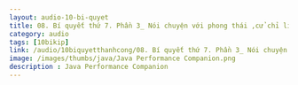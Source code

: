 ```yaml
---
layout: audio-10-bi-quyet
title: 08. Bí quyết thứ 7. Phần 3_ Nói chuyện với phong thái ,cử chỉ linh hoạt và thông minh 
category: audio
tags: [10bikip]
link: /audio/10biquyetthanhcong/08. Bí quyết thứ 7. Phần 3_ Nói chuyện với phong thái ,cử chỉ linh hoạt và thông minh.mp3 
image: /images/thumbs/java/Java Performance Companion.png
description : Java Performance Companion 
---
```












